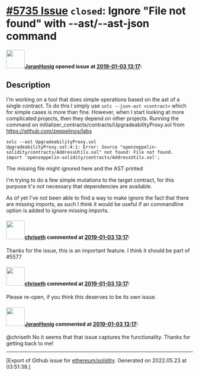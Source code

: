 # [\#5735 Issue](https://github.com/ethereum/solidity/issues/5735) `closed`: Ignore "File not found" with --ast/--ast-json command

#### <img src="https://avatars.githubusercontent.com/u/8710366?u=b76c5f775aa905366c393f8343510b1edfe23440&v=4" width="50">[JoranHonig](https://github.com/JoranHonig) opened issue at [2019-01-03 13:17](https://github.com/ethereum/solidity/issues/5735):

## Description
I'm working on a tool that does simple operations based on the ast of a single contract. To do this I simply use `solc --json-ast <contract>` which for simple cases is more than fine. 
However, when I start looking at more complicated projects, then they depend on other projects.
Running the command on initializer_contracts/contracts/UpgradeabilityProxy.sol from https://github.com/zeppelinos/labs
```
solc --ast UpgradeabilityProxy.sol 
UpgradeabilityProxy.sol:4:1: Error: Source "openzeppelin-solidity/contracts/AddressUtils.sol" not found: File not found.
import 'openzeppelin-solidity/contracts/AddressUtils.sol';
```
The missing file might ignored here and the AST printed

I'm trying to do a few simple mutations to the target contract, for this purpose it's not necessary that dependencies are available.

As of yet I've not been able to find a way to make ignore the fact that there are missing imports, as such I think it would be useful if an commandline option is added to ignore missing imports. 

#### <img src="https://avatars.githubusercontent.com/u/9073706?v=4" width="50">[chriseth](https://github.com/chriseth) commented at [2019-01-03 13:17](https://github.com/ethereum/solidity/issues/5735#issuecomment-451937452):

Thanks for the issue, this is an important feature. I think it should be part of #5577

#### <img src="https://avatars.githubusercontent.com/u/9073706?v=4" width="50">[chriseth](https://github.com/chriseth) commented at [2019-01-03 13:17](https://github.com/ethereum/solidity/issues/5735#issuecomment-451937748):

Please re-open, if you think this deserves to be its own issue.

#### <img src="https://avatars.githubusercontent.com/u/8710366?u=b76c5f775aa905366c393f8343510b1edfe23440&v=4" width="50">[JoranHonig](https://github.com/JoranHonig) commented at [2019-01-03 13:17](https://github.com/ethereum/solidity/issues/5735#issuecomment-452277217):

@chriseth No it seems that that issue captures the functionality. 
Thanks for getting back to me!


-------------------------------------------------------------------------------



[Export of Github issue for [ethereum/solidity](https://github.com/ethereum/solidity). Generated on 2022.05.23 at 03:51:38.]
